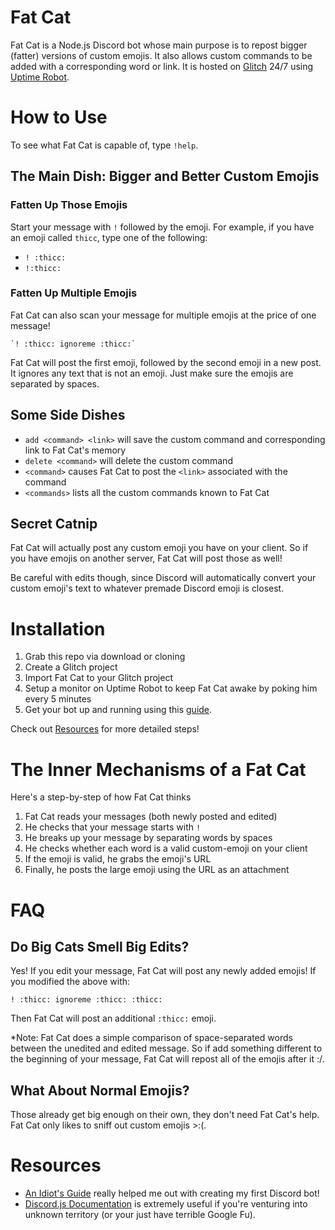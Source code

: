 # Fat Cat
Fat Cat is a Node.js Discord bot whose main purpose is to repost bigger (fatter) versions of
custom emojis. It also allows custom commands to be added with a corresponding word or link. It is hosted on [Glitch](http://glitch.com) 24/7 using [Uptime Robot](https://uptimerobot.com).

# How to Use
To see what Fat Cat is capable of, type `!help`.

## The Main Dish: Bigger and Better Custom Emojis
### Fatten Up Those Emojis
Start your message with `!` followed by the emoji. For example, if you have an 
emoji called `thicc`, type one of the following:
* `! :thicc:`
* `!:thicc:`

### Fatten Up Multiple Emojis
Fat Cat can also scan your message for multiple emojis at the price of one message!

    `! :thicc: ignoreme :thicc:`
  
Fat Cat will post the first emoji, followed by the second emoji in a new post.
It ignores any text that is not an emoji. Just make sure the emojis are separated
by spaces.

## Some Side Dishes
- `add <command> <link>` will save the custom command and corresponding link to Fat
Cat's memory
- `delete <command>` will delete the custom command
- `<command>` causes Fat Cat to post the `<link>` associated with the command
- `<commands>` lists all the custom commands known to Fat Cat

## Secret Catnip
Fat Cat will actually post any custom emoji you have on your client. So if you
have emojis on another server, Fat Cat will post those as well!

Be careful with edits though, since Discord will automatically convert your custom
emoji's text to whatever premade Discord emoji is closest.

# Installation
1. Grab this repo via download or cloning
2. Create a Glitch project
3. Import Fat Cat to your Glitch project
4. Setup a monitor on Uptime Robot to keep Fat Cat awake by poking him every 5 minutes
5. Get your bot up and running using this [guide](https://github.com/reactiflux/discord-irc/wiki/Creating-a-discord-bot-&-getting-a-token).

Check out [Resources](#resources) for more detailed steps!

# The Inner Mechanisms of a Fat Cat
Here's a step-by-step of how Fat Cat thinks

1. Fat Cat reads your messages (both newly posted and edited)
2. He checks that your message starts with `!`
3. He breaks up your message by separating words by spaces
4. He checks whether each word is a valid custom-emoji on your client
5. If the emoji is valid, he grabs the emoji's URL
6. Finally, he posts the large emoji using the URL as an attachment

# FAQ
## Do Big Cats Smell Big Edits?
Yes! If you edit your message, Fat Cat will post any newly added emojis! If you
modified the above with:

  `! :thicc: ignoreme :thicc: :thicc:`
  
Then Fat Cat will post an additional `:thicc:` emoji.

*Note: Fat Cat does a simple comparison of space-separated words between the
unedited and edited message. So if add something different to the beginning
of your message, Fat Cat will repost all of the emojis after it :/.

## What About Normal Emojis?
Those already get big enough on their own, they don't need Fat Cat's help.
Fat Cat only likes to sniff out custom emojis >:(.

# Resources
* [An Idiot's Guide](https://anidiots.guide) really helped me out with
creating my first Discord bot!
* [Discord.js Documentation](https://discord.js.org/#/docs/main/master/general/welcome)
is extremely useful if you're venturing into unknown territory (or your
just have terrible Google Fu).